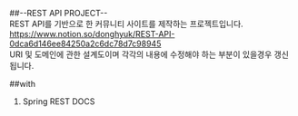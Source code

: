 ##--REST API PROJECT-- <br>
REST API를 기반으로 한 커뮤니티 사이트를 제작하는 프로젝트입니다.<br>
https://www.notion.so/donghyuk/REST-API-0dca6d146ee84250a2c6dc78d7c98945 <br>
URI 및 도메인에 관한 설계도이며 각각의 내용에 수정해야 하는 부분이 있을경우 갱신됩니다.

##with
1. Spring REST DOCS 

